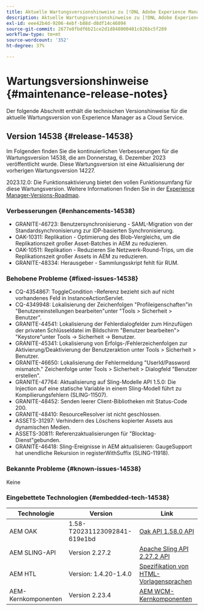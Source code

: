 ```yaml
---
title: Aktuelle Wartungsversionshinweise zu [!DNL Adobe Experience Manager] as a Cloud Service.
description: Aktuelle Wartungsversionshinweise zu [!DNL Adobe Experience Manager] as a Cloud Service.
exl-id: eee42b4d-9206-4ebf-b88d-d8df14c46094
source-git-commit: 2677e8fbdf6b21ce2d1d848000401c826bc5f289
workflow-type: tm+mt
source-wordcount: '352'
ht-degree: 37%

---
```


# Wartungsversionshinweise {#maintenance-release-notes}

Der folgende Abschnitt enthält die technischen Versionshinweise für die aktuelle Wartungsversion von Experience Manager as a Cloud Service.

## Version 14538 {#release-14538}

Im Folgenden finden Sie die kontinuierlichen Verbesserungen für die Wartungsversion 14538, die am Donnerstag, 6. Dezember 2023 veröffentlicht wurde. Diese Wartungsversion ist eine Aktualisierung der vorherigen Wartungsversion 14227.

2023.12.0: Die Funktionsaktivierung bietet den vollen Funktionsumfang für diese Wartungsversion. Weitere Informationen finden Sie in der [Experience Manager-Versions-Roadmap](https://experienceleague.adobe.com/docs/experience-manager-release-information/aem-release-updates/update-releases-roadmap.html?lang=de).

### Verbesserungen {#enhancements-14538}

* GRANITE-46723: Benutzersynchronisierung - SAML-Migration von der Standardsynchronisierung zur IDP-basierten Synchronisierung.
* OAK-10311: Replikation - Optimierung des Blob-Vergleichs, um die Replikationszeit großer Asset-Batches in AEM zu reduzieren.
* OAK-10511: Replikation - Reduzieren Sie Netzwerk-Round-Trips, um die Replikationszeit großer Assets in AEM zu reduzieren.
* GRANITE-48334: Herausgeber - Sammlungsskript fehlt für RUM.

### Behobene Probleme {#fixed-issues-14538}

* CQ-4354867: ToggleCondition -Referenz bezieht sich auf nicht vorhandenes Feld in InstanceActionServlet.
* CQ-4349948: Lokalisierung der Zeichenfolgen &quot;Profileigenschaften&quot;in &quot;Benutzereinstellungen bearbeiten&quot;unter &quot;Tools > Sicherheit > Benutzer&quot;.
* GRANITE-44541: Lokalisierung der Fehlerdialogfelder zum Hinzufügen der privaten Schlüsseldatei im Bildschirm &quot;Benutzer bearbeiten&quot;> &quot;Keystore&quot;unter Tools → Sicherheit → Benutzer.
* GRANITE-45341: Lokalisierung von Erfolgs-/Fehlerzeichenfolgen zur Aktivierung/Deaktivierung der Benutzeraktion unter Tools > Sicherheit > Benutzer.
* GRANITE-46650: Lokalisierung der Fehlermeldung &quot;UserId/Password mismatch.&quot; Zeichenfolge unter Tools > Sicherheit > Dialogfeld &quot;Benutzer erstellen&quot;.
* GRANITE-47764: Aktualisierung auf Sling-Modelle API 1.5.0: Die Injection auf eine statische Variable in einem Sling-Modell führt zu Kompilierungsfehlern (SLING-11507).
* GRANITE-48452: Senden leerer Client-Bibliotheken mit Status-Code 200.
* GRANITE-48410: ResourceResolver ist nicht geschlossen.
* ASSETS-31297: Verhindern des Löschens kopierter Assets aus dynamischen Medien.
* ASSETS-30811: Referenzaktualisierungen für &quot;Blocktag-Dienst&quot;gebunden.
* GRANITE-46418: Sling-Ereignisse in AEM aktualisieren: GaugeSupport hat unendliche Rekursion in registerWithSuffix (SLING-11918).

### Bekannte Probleme {#known-issues-14538}

Keine

### Eingebettete Technologien {#embedded-tech-14538}

| Technologie | Version | Link |
|---|---|---|
| AEM OAK | 1.58-T20231123092841-619e1bd | [Oak API 1.58.0 API](https://www.javadoc.io/doc/org.apache.jackrabbit/oak-api/1.58.0/index.html) |
| AEM SLING-API | Version 2.27.2 | [Apache Sling API 2.27.2 API](https://www.javadoc.io/doc/org.apache.sling/org.apache.sling.api/latest/index.html) |
| AEM HTL | Version: 1.4.20-1.4.0 | [Spezifikation von HTML-Vorlagensprachen](https://github.com/adobe/htl-spec) |
| AEM-Kernkomponenten | Version 2.23.4 | [AEM WCM-Kernkomponenten](https://github.com/adobe/aem-core-wcm-components) |
